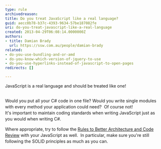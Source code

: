 ```yaml
---
type: rule
archivedreason: 
title: Do you treat JavaScript like a real language?
guid: aecc0b78-b37c-4393-9634-57be187082fe
uri: do-you-treat-javascript-like-a-real-language
created: 2013-04-29T06:08:14.0000000Z
authors:
- title: Damian Brady
  url: https://ssw.com.au/people/damian-brady
related:
- do-you-use-bundling-and-or-amd
- do-you-know-which-version-of-jquery-to-use
- do-you-use-hyperlinks-instead-of-javascript-to-open-pages
redirects: []

---
```



JavaScript is a real language and should be treated like one!
<br><excerpt class='endintro'></excerpt><br>
<div><span style="line-height&#58;20px;">Would you put all your C# code in one file? Would you write single modules with every method your application could need? &#160;Of course not!</span></div><span style="line-height&#58;20px;">It's important to maintain coding standards when writing JavaScript just as you would when writing C#.</span><p></p><div><span style="line-height&#58;20px;">Where appropriate, try to follow the <a href="/SoftwareDevelopment/RulestobetterArchitectureandCodeReview">Rules to Better Architecture and Code Review</a> with your JavaScript as well. &#160;In particular, make sure you're still following the SOLID principles as much as you can.</span></div>


